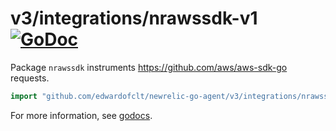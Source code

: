 # v3/integrations/nrawssdk-v1 [![GoDoc](https://godoc.org/github.com/edwardofclt/newrelic-go-agent/v3/integrations/nrawssdk-v1?status.svg)](https://godoc.org/github.com/edwardofclt/newrelic-go-agent/v3/integrations/nrawssdk-v1)

Package `nrawssdk` instruments https://github.com/aws/aws-sdk-go requests.

```go
import "github.com/edwardofclt/newrelic-go-agent/v3/integrations/nrawssdk-v1"
```

For more information, see
[godocs](https://godoc.org/github.com/edwardofclt/newrelic-go-agent/v3/integrations/nrawssdk-v1).
